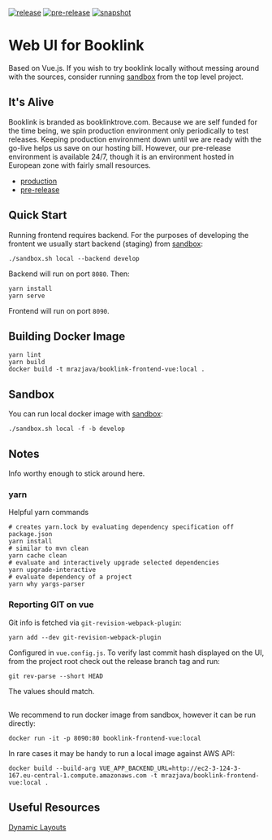 [![release](https://github.com/mrazjava/booklink-frontend-vue/workflows/release/badge.svg?branch=master)](https://github.com/mrazjava/booklink-frontend-vue/actions?query=workflow%3Arelease)
[![pre-release](https://github.com/mrazjava/booklink-frontend-vue/workflows/pre-release/badge.svg?branch=master)](https://github.com/mrazjava/booklink-frontend-vue/actions?query=workflow%3Apre-release)
[![snapshot](https://github.com/mrazjava/booklink-frontend-vue/workflows/snapshot/badge.svg?branch=develop)](https://github.com/mrazjava/booklink-frontend-vue/actions?query=workflow%3Asnapshot)
# Web UI for Booklink

Based on Vue.js. If you wish to try booklink locally without messing around with the sources, consider running [sandbox](https://github.com/mrazjava/booklink/tree/master/sandbox) from the top level project.

## It's Alive
Booklink is branded as booklinktrove.com. Because we are self funded for the time being, we spin production environment only periodically to test releases. Keeping production environment down until we are ready with the go-live helps us save on our hosting bill. However, our pre-release environment is available 24/7, though it is an environment hosted in European zone with fairly small resources.

- [production](https://www.booklinktrove.com)
- [pre-release](ec2-35-159-52-93.eu-central-1.compute.amazonaws.com)

## Quick Start
Running frontend requires backend. For the purposes of developing the frontent we
usually start backend (staging) from [sandbox](https://github.com/mrazjava/booklink#sandbox):
```
./sandbox.sh local --backend develop
```
Backend will run on port `8080`. Then:
```
yarn install
yarn serve
```
Frontend will run on port `8090`.

## Building Docker Image
```
yarn lint
yarn build
docker build -t mrazjava/booklink-frontend-vue:local .
```

## Sandbox
You can run local docker image with [sandbox](https://github.com/mrazjava/booklink#sandbox):
```
./sandbox.sh local -f -b develop
```

## Notes
Info worthy enough to stick around here.
### yarn
Helpful yarn commands
```
# creates yarn.lock by evaluating dependency specification off package.json
yarn install
# similar to mvn clean
yarn cache clean
# evaluate and interactively upgrade selected dependencies
yarn upgrade-interactive
# evaluate dependency of a project
yarn why yargs-parser
```

### Reporting GIT on vue
Git info is fetched via `git-revision-webpack-plugin`:
```
yarn add --dev git-revision-webpack-plugin
```
Configured in `vue.config.js`. To verify last commit hash displayed on the UI, from the project root check out the
release branch tag and run:
```
git rev-parse --short HEAD
```
The values should match.

##
We recommend to run docker image from sandbox, however it can be run directly:
```
docker run -it -p 8090:80 booklink-frontend-vue:local
```
In rare cases it may be handy to run a local image against AWS API:
```
docker build --build-arg VUE_APP_BACKEND_URL=http://ec2-3-124-3-167.eu-central-1.compute.amazonaws.com -t mrazjava/booklink-frontend-vue:local .
```

## Useful Resources
[Dynamic Layouts](https://markus.oberlehner.net/blog/dynamic-vue-layout-components/)
